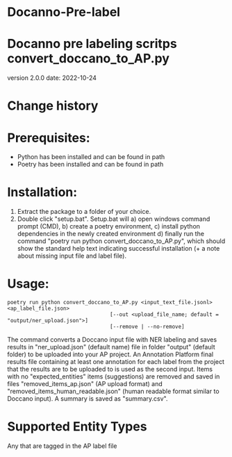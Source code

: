 # Docanno-Pre-label
Docanno pre labeling scritps 
convert_doccano_to_AP.py 
==============
version 2.0.0
date: 2022-10-24


Change history
==============



Prerequisites:
==============
* Python has been installed and can be found in path
* Poetry has been installed and can be found in path


Installation:
=============
1. Extract the package to a folder of your choice.
2. Double click "setup.bat". Setup.bat will 
	a) open windows command prompt (CMD),
	b) create a poetry environment, 
	c) install python dependencies in the newly created environment
	d) finally run the command "poetry run python convert_doccano_to_AP.py", which should show the standard help text 
       indicating successful installation (+ a note about missing input file and label file). 


Usage: 
======
    poetry run python convert_doccano_to_AP.py <input_text_file.jsonl> <ap_label_file.json> 
	                                 [--out <upload_file_name; default = "output/ner_upload.json">]
									 [--remove | --no-remove]

The command converts a Doccano input file with NER labeling and saves results in "ner_upload.json" (default name) file in folder "output" (default folder) to be uploaded into your AP project. 
An Annotation Platform final results file containing at least one annotation for each label from the project that the results are to be uploaded to is used as the second input. 
Items with no "expected_entities" items (suggestions) are removed and saved in files "removed_items_ap.json" (AP upload format) and "removed_items_human_readable.json" (human readable format similar to Doccano input). A summary is saved as "summary.csv".


Supported Entity Types
======================
Any that are tagged in the AP label file
